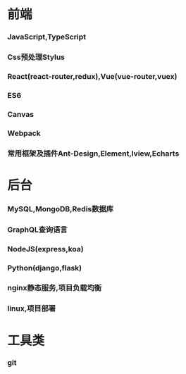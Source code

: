 # 前端
### JavaScript,TypeScript
### Css预处理Stylus
### React(react-router,redux),Vue(vue-router,vuex)
### ES6
### Canvas
### Webpack
### 常用框架及插件Ant-Design,Element,Iview,Echarts


# 后台
### MySQL,MongoDB,Redis数据库
### GraphQL查询语言
### NodeJS(express,koa)
### Python(django,flask)
### nginx静态服务,项目负载均衡
### linux,项目部署

# 工具类
### git

